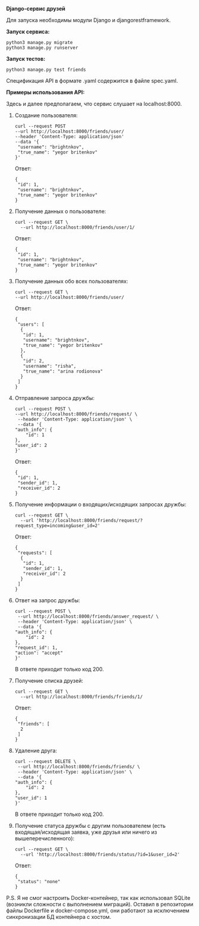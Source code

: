 **Django-сервис друзей**

Для запуска необходимы модули Django и djangorestframework.

**Запуск сервиса:**

```
python3 manage.py migrate
python3 manage.py runserver
```

**Запуск тестов:**

```
python3 manage.py test friends
```

Спецификация API в формате .yaml содержится в файле spec.yaml.

**Примеры использования API:**

Здесь и далее предполагаем, что сервис слушает на localhost:8000.

1) Создание пользователя:
   
       curl --request POST  
       --url http://localhost:8000/friends/user/  
       --header 'Content-Type: application/json'  
       --data '{
        "username": "brightnkov",
        "true_name": "yegor britenkov"
       }'
   
   Ответ:
   
       {    
        "id": 1,
        "username": "brightnkov",
        "true_name": "yegor britenkov"
       }

2) Получение данных о пользователе:
   
       curl --request GET \
         --url http://localhost:8000/friends/user/1/
   
   Ответ:
   
       {
        "id": 1,
        "username": "brightnkov",
        "true_name": "yegor britenkov"
       }

3) Получение данных обо всех пользователях:
   
       curl --request GET \
       --url http://localhost:8000/friends/user/
   
   Ответ:
   
       {
        "users": [
         {
          "id": 1,
          "username": "brightnkov",
          "true_name": "yegor britenkov"
         },
         {
          "id": 2,
          "username": "risha",
          "true_name": "arina rodionova"
         }
        ]
       }

4) Отправление запроса дружбы:
   
       curl --request POST \
       --url http://localhost:8000/friends/request/ \
        --header 'Content-Type: application/json' \
        --data '{
       "auth_info": {
           "id": 1
       },
       "user_id": 2
       }'
   
   Ответ:
   
       {
        "id": 1,
        "sender_id": 1,
        "receiver_id": 2
       }

5) Получение информации о входящих/исходящих запросах дружбы:
   
       curl --request GET \
         --url 'http://localhost:8000/friends/request/?request_type=incoming&user_id=2'
   
   Ответ:
   
       { 
        "requests": [
         {
          "id": 1,
          "sender_id": 1,
          "receiver_id": 2
         }
        ]
       }

6) Ответ на запрос дружбы:
   
       curl --request POST \
        --url http://localhost:8000/friends/answer_request/ \
        --header 'Content-Type: application/json' \
        --data '{
       "auth_info": {
           "id": 2
       },
       "request_id": 1,
       "action": "accept"
       }'
   
   В ответе приходит только код 200.

7) Получение списка друзей:
   
       curl --request GET \
         --url http://localhost:8000/friends/friends/1/
   
   Ответ:
   
       { 
        "friends": [
         2
        ]
       }

8) Удаление друга:
   
       curl --request DELETE \
        --url http://localhost:8000/friends/friends/ \
        --header 'Content-Type: application/json' \
        --data '{
       "auth_info": {
           "id": 2
       },
       "user_id": 1
       }'
   
   В ответе приходит только код 200.

9) Получение статуса дружбы с другим пользователем (есть входящая/исходящая заявка, уже друзья или ничего из вышеперечисленного):
   
       curl --request GET \
         --url 'http://localhost:8000/friends/status/?id=1&user_id=2'
   
   Ответ:
   
       { 
        "status": "none"
       }

P.S. Я не смог настроить Docker-контейнер, так как использовал SQLite (возникли сложности с выполнением миграций). Оставил в репозитории файлы Dockerfile и docker-compose.yml, они работают за исключением синхронизации БД контейнера с хостом.

